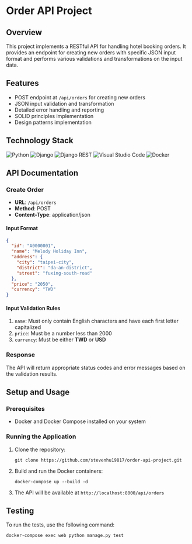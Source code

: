 # Order API Project

## Overview

This project implements a RESTful API for handling hotel booking orders. It provides an endpoint for creating new orders with specific JSON input format and performs various validations and transformations on the input data.

## Features

- POST endpoint at `/api/orders` for creating new orders
- JSON input validation and transformation
- Detailed error handling and reporting
- SOLID principles implementation
- Design patterns implementation

## Technology Stack

![Python](https://img.shields.io/badge/python-3670A0?style=for-the-badge&logo=python&logoColor=ffdd54)
![Django](https://img.shields.io/badge/django-%23092E20.svg?style=for-the-badge&logo=django&logoColor=white)
![Django REST](https://img.shields.io/badge/DJANGO-REST-ff1709?style=for-the-badge&logo=django&logoColor=white&color=ff1709&labelColor=gray)
![Visual Studio Code](https://img.shields.io/badge/Visual%20Studio%20Code-0078d7.svg?style=for-the-badge&logo=visual-studio-code&logoColor=white)
![Docker](https://img.shields.io/badge/docker-%230db7ed.svg?style=for-the-badge&logo=docker&logoColor=white)

## API Documentation

### Create Order

- **URL**: `/api/orders`
- **Method**: POST
- **Content-Type**: application/json

#### Input Format

```json
{
  "id": "A0000001",
  "name": "Melody Holiday Inn",
  "address": {
    "city": "taipei-city",
    "district": "da-an-district",
    "street": "fuxing-south-road"
  },
  "price": "2050",
  "currency": "TWD"
}
```

#### Input Validation Rules

1. `name`: Must only contain English characters and have each first letter capitalized
2. `price`: Must be a number less than 2000
3. `currency`: Must be either **TWD** or **USD**

### Response

The API will return appropriate status codes and error messages based on the validation results.

## Setup and Usage

### Prerequisites

- Docker and Docker Compose installed on your system

### Running the Application

1. Clone the repository:
   ```
   git clone https://github.com/stevenhu19817/order-api-project.git
   ```

2. Build and run the Docker containers:
   ```
   docker-compose up --build -d
   ```

3. The API will be available at `http://localhost:8000/api/orders`

## Testing

To run the tests, use the following command:

```
docker-compose exec web python manage.py test
```

